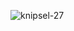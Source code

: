![knipsel-27](https://user-images.githubusercontent.com/95087870/149657069-b7ac2995-143e-41cc-9153-cf8fbb492086.PNG)
